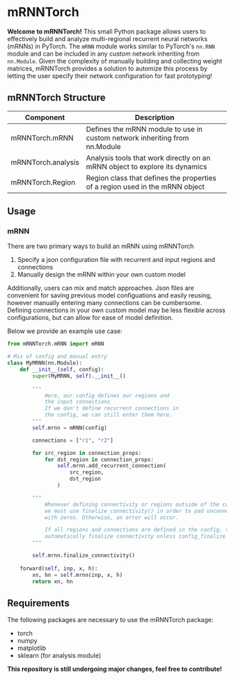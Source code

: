 # mRNNTorch
**Welcome to mRNNTorch!**
This small Python package allows users to effectively build and analyze multi-regional recurrent neural networks (mRNNs) in PyTorch. The `mRNN` module works similar to PyTorch's `nn.RNN` module and can be included in any custom network inheriting from `nn.Module`. Given the complexity of manually building and collecting weight matrices, mRNNTorch provides a solution to automize this process by letting the user specify their network configuration for fast prototyping!

## mRNNTorch Structure

|     Component      |                          Description                                       |
|     ---------      | --------------------------------------------------------------------------  |
| mRNNTorch.mRNN     | Defines the mRNN module to use in custom network inheriting from nn.Module  |
| mRNNTorch.analysis | Analysis tools that work directly on an mRNN object to explore its dynamics |
| mRNNTorch.Region   | Region class that defines the properties of a region used in the mRNN object|

## Usage
### mRNN
There are two primary ways to build an mRNN using mRNNTorch

1. Specify a json configuration file with recurrent and input regions and connections
2. Manually design the mRNN within your own custom model

Additionally, users can mix and match approaches. Json files are convenient for saving previous model configuations and easily reusing, however manually entering many connections can be cumbersome. Defining connections in your own custom model may be less flexible across configurations, but can allow for ease of model definition.

Below we provide an example use case:

```python
from mRNNTorch.mRNN import mRNN

# Mix of config and manual entry
class MyMRNN(nn.Module):
    def __init__(self, config):
        super(MyMRNN, self).__init__()
        
        """
            Here, our config defines our regions and
            the input connections
            If we don't define recurrent connections in 
            the config, we can still enter them here.
        """
        self.mrnn = mRNN(config)

        connections = ["r1", "r2"]

        for src_region in connection_props:
            for dst_region in connection_props:
                self.mrnn.add_recurrent_connection(
                    src_region,
                    dst_region
                )

        """
            Whenever defining connectivity or regions outside of the config,
            we must use finalize_connectivity() in order to pad unconnected regions
            with zeros. Otherwise, an error will occur.

            If all regions and connections are defined in the config, the model will
            automatically finalize connectivity unless config_finalize is set to False.
        """

        self.mrnn.finalize_connectivity()
    
    forward(self, inp, x, h):
        xn, hn = self.mrnn(inp, x, h)
        return xn, hn
```

## Requirements

The following packages are necessary to use the mRNNTorch package:

* torch
* numpy
* matplotlib
* sklearn (for analysis module)

**This repository is still undergoing major changes, feel free to contribute!**